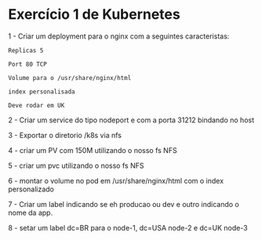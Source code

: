 # Exercício 1 de Kubernetes
1 - Criar um deployment para o nginx com a seguintes caracteristas:

    Replicas 5

    Port 80 TCP

    Volume para o /usr/share/nginx/html

    index personalisada

    Deve rodar em UK
2 - Criar um service do tipo nodeport e com a porta 31212 bindando no host

3 - Exportar o diretorio /k8s via nfs

4 - criar um PV com 150M utilizando o nosso fs NFS

5 - criar um pvc utilizando o nosso fs NFS

6 - montar o volume no pod em /usr/share/nginx/html com o index personalizado

7 - Criar um label indicando se eh producao ou dev e outro indicando o nome da app.

8 - setar um label dc=BR para o node-1, dc=USA node-2 e dc=UK node-3

